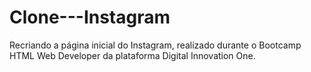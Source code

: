 # Clone---Instagram
Recriando a página inicial do Instagram, realizado durante o Bootcamp HTML Web Developer da plataforma Digital Innovation One.
